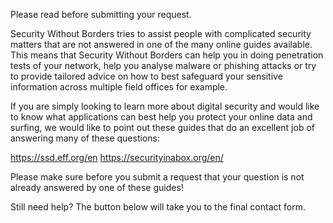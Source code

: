 Please read before submitting your request.

Security Without Borders tries to assist people with complicated security matters that are not answered in one of the many online guides available. This means that Security Without Borders can help you in doing penetration tests of your network, help you analyse malware or phishing attacks or try to provide tailored advice on how to best safeguard your sensitive information across multiple field offices for example. 

If you are simply looking to learn more about digital security and would like to know what applications can best help you protect your online data and surfing, we would like to point out these guides that do an excellent job of answering many of these questions:

https://ssd.eff.org/en
https://securityinabox.org/en/

Please make sure before you submit a request that your question is not already answered by one of these guides!

Still need help? The button below will take you to the final contact form.
